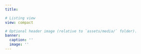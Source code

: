 ```yaml
---
title: 

# Listing view
view: compact

# Optional header image (relative to `assets/media/` folder).
banner:
  caption: ''
  image: ''
---
```

